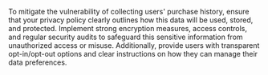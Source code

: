 To mitigate the vulnerability of collecting users' purchase history, ensure that your privacy policy clearly outlines how this data will be used, stored, and protected. Implement strong encryption measures, access controls, and regular security audits to safeguard this sensitive information from unauthorized access or misuse. Additionally, provide users with transparent opt-in/opt-out options and clear instructions on how they can manage their data preferences.